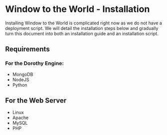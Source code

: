 # Window to the World - Installation

Installing Window to the World is complicated right now as we do not have a deployment script. We will detail the installation steps below and gradually turn this document into both an installation guide and an installation script.

## Requirements

### For the Dorothy Engine:

*  MongoDB
*  NodeJS
*  Python

## For the Web Server

*  Linux
*  Apache
*  MySQL
*  PHP

